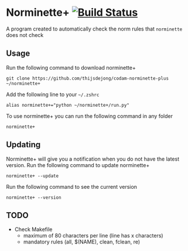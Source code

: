# Norminette+ [![Build Status](https://travis-ci.com/thijsdejong/codam-norminette-plus.svg?branch=master)](https://travis-ci.com/thijsdejong/codam-norminette-plus)
A program created to automatically check the norm rules that `norminette` does not check

## Usage
Run the following command to download norminette+
```
git clone https://github.com/thijsdejong/codam-norminette-plus ~/norminette+
```
Add the following line to your `~/.zshrc`
```
alias norminette+="python ~/norminette+/run.py"
```
To use norminette+ you can run the following command in any folder
```
norminette+
```

## Updating
Norminette+ will give you a notification when you do not have the latest version.
Run the following command to update norminette+
```
norminette+ --update
```
Run the following command to see the current version
```
norminette+ --version
```

## TODO
- Check Makefile
  - maximum of 80 characters per line (line has x characters)
  - mandatory rules (all, $(NAME), clean, fclean, re)
